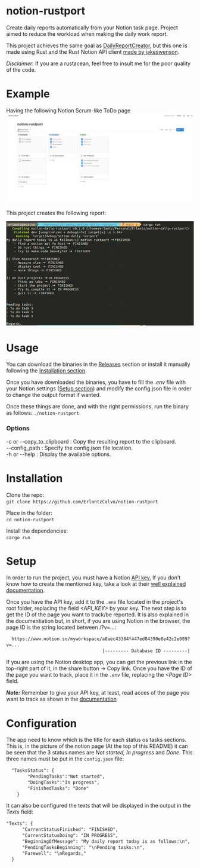 # notion-rustport
Create daily reports automatically from your Notion task page. Project aimed to reduce the workload when making the daily work report.

This project achieves the same goal as [DailyReportCreator](https://github.com/ErlantzCalvo/DailyReportCreator), but this one is made using Rust and the Rust Notion API client [made by jakeswenson](https://github.com/jakeswenson/notion).

<i>Disclaimer:</i> If you are a rustacean, feel free to insult me for the poor quality of the code.
# Example
Having the following Notion Scrum-like ToDo page
![Notion To do page](https://github.com/ErlantzCalvo/notion-rustport/blob/main/media/notion_example.png?raw=true)

This project creates the following report:

<img src="https://github.com/ErlantzCalvo/notion-rustport/blob/main/media/output_example.png?raw=true" alt="Generated report" width="700"/>

# Usage
You can download the binaries in the [Releases](https://github.com/ErlantzCalvo/notion-rustport/releases) section or install it manually following the [Installation section](https://github.com/ErlantzCalvo/notion-rustport#installation).

Once you have downloaded the binaries, you have to fill the <i>.env</i> file with your Notion settings ([Setup section](https://github.com/ErlantzCalvo/notion-rustport#setup)) and modify the config.json file in order to change the output format if wanted.

Once these things are done, and with the right permissions, run the binary as follows:
`./notion-rustport`

### Options
-c or --copy_to_clipboard : Copy the resulting report to the clipboard. <br>
--config_path : Specify the config.json file location. <br>
-h or --help : Display the available options.

# Installation
Clone the repo:<br>
`git clone https://github.com/ErlantzCalvo/notion-rustport`

Place in the folder: <br>
`cd notion-rustport`

Install the dependencies:<br>
`cargo run`

# Setup
In order to run the project, you must have a Notion [API key.](https://www.notion.so/my-integrations) If you don't know how to create the mentioned key, take a look at their [well explained documentation](https://developers.notion.com/docs/getting-started).

Once you have the API key, add it to the `.env` file located in the project's root folder, replacing the field *<API_KEY>* by your key. The next step is to get the ID of the page you want to track/be reported. It is also explained in the documentiation but, in short, if you are using Notion in the browser, the page ID is the string located between <workpace name>/<Page ID>?v=...:

```
  https://www.notion.so/myworkspace/a8aec43384f447ed84390e8e42c2e089?v=...
                                    |--------- Database ID ---------|
```
If you are using the Notion desktop app, you can get the previous link in the top-right part of it, in the share button -> Copy link.
Once you have the ID of the page you want to track, place it in the `.env` file, replacing the _\<Page ID\>_ field. 
  
***Note:*** Remember to give your API key, at least, read acces of the page you want to track as shown in the [documentation](https://developers.notion.com/docs/getting-started#step-1-create-an-integration)
  
  
# Configuration
The app need to know which is the title for each status os tasks sections. This is, in the picture of the notion page (At the top of this README) it can be seen that the 3 status names are *Not started, In progress* and *Done*. This three names must be put in the `config.json` file:
```
  "TasksStatus": {
        "PendingTasks":"Not started",
        "DoingTasks":"In progress",
        "FinishedTasks": "Done"
    }
```

  It can also be configured the texts that will be displayed in the output in the *Texts* field:
  ```
  "Texts": {
        "CurrentStatusFinished": "FINISHED",
        "CurrentStatusDoing": "IN PROGRESS",
        "BeginningOfMessage": "My daily report today is as follows:\n",
        "PendingTasksBeginning": "\nPending tasks:\n",
        "Farewell": "\nRegards,"
    }
  ```
